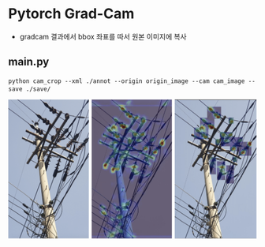 # Pytorch Grad-Cam
* gradcam 결과에서 bbox 좌표를 따서 원본 이미지에 복사
## main.py
``` 
python cam_crop --xml ./annot --origin origin_image --cam cam_image --save ./save/
``` 

![example](./example.png)
